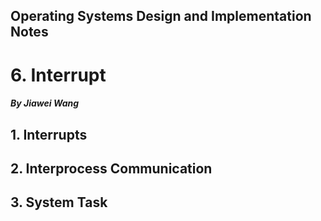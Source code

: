 ## Operating Systems Design and Implementation Notes

# 6. Interrupt
##### By Jiawei Wang

## 1. Interrupts

## 2. Interprocess Communication

## 3. System Task


